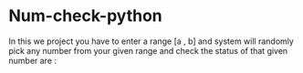 # Num-check-python
In this we project you have to enter a range [a , b] and system will randomly pick any number from your given range and check the status of that given number are :

